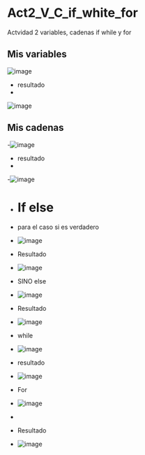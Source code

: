 # Act2_V_C_if_white_for
Actvidad 2 variables, cadenas if while y for

## Mis variables 
![image](https://github.com/user-attachments/assets/09ef78a4-041d-478b-947b-de1e389d6b96)
- resultado
- 
![image](https://github.com/user-attachments/assets/a3062990-d106-4b5f-bc35-6f816668f848)

## Mis cadenas 
-![image](https://github.com/user-attachments/assets/95b3bba1-898f-469c-b87f-e67f6844244a)
- resultado
- 
-![image](https://github.com/user-attachments/assets/07e29ef6-6e2c-4f04-9519-304d3b5d47aa)

- # If else
- para el caso si es verdadero
- ![image](https://github.com/user-attachments/assets/5d3adc9b-e4af-428f-8f97-db2656650ca0)
- Resultado
- ![image](https://github.com/user-attachments/assets/b2c724c5-6838-4afe-aad7-cbd128432439)

- SINO else
- ![image](https://github.com/user-attachments/assets/b2f53221-d1f5-49b2-8587-f152e4e1d24b)
- Resultado
- ![image](https://github.com/user-attachments/assets/941f7205-93d3-4bae-9b2f-6d7c8b18c687)

- while
- ![image](https://github.com/user-attachments/assets/76766449-5f76-4f81-a412-b5e44b33798a)

- resultado
- ![image](https://github.com/user-attachments/assets/54aea420-dd70-43e3-be4f-869187fb1cb6)

- For

- ![image](https://github.com/user-attachments/assets/4f31b412-d7e4-485e-af6a-79b7e6b078cf)
-
- Resultado
- ![image](https://github.com/user-attachments/assets/3dab842a-221b-4c48-8433-335a12ab1f18)
